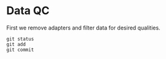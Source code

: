# Data QC
First we remove adapters and filter data for desired qualities. 

```
git status
git add
git commit
```
